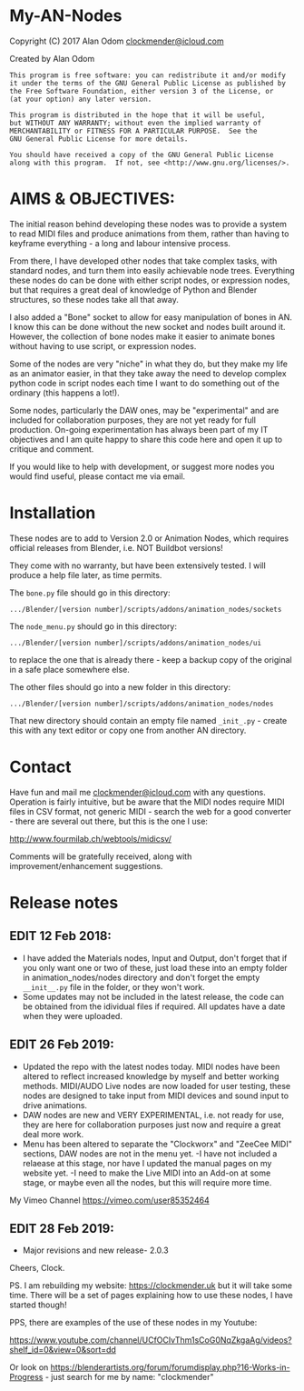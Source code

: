 # My-AN-Nodes

Copyright (C) 2017 Alan Odom
clockmender@icloud.com

Created by Alan Odom

    This program is free software: you can redistribute it and/or modify
    it under the terms of the GNU General Public License as published by
    the Free Software Foundation, either version 3 of the License, or
    (at your option) any later version.

    This program is distributed in the hope that it will be useful,
    but WITHOUT ANY WARRANTY; without even the implied warranty of
    MERCHANTABILITY or FITNESS FOR A PARTICULAR PURPOSE.  See the
    GNU General Public License for more details.

    You should have received a copy of the GNU General Public License
    along with this program.  If not, see <http://www.gnu.org/licenses/>.
    
# AIMS & OBJECTIVES:

The initial reason behind developing these nodes was to provide a system to read MIDI files and produce animations from them, rather than having to keyframe everything - a long and labour intensive process.

From there, I have developed other nodes that take complex tasks, with standard nodes, and turn them into easily achievable node trees. Everything these nodes do can be done with either script nodes, or expression nodes, but that requires a great deal of knowledge of Python and Blender structures, so these nodes take all that away.

I also added a "Bone" socket to allow for easy manipulation of bones in AN. I know this can be done without the new socket and nodes built around it. However, the collection of bone nodes make it easier to animate bones without having to use script, or expression nodes.

Some of the nodes are very "niche" in what they do, but they make my life as an animator easier, in that they take away the need to develop complex python code in script nodes each time I want to do something out of the ordinary (this happens a lot!).

Some nodes, particularly the DAW ones, may be "experimental" and are included for collaboration purposes, they are not yet ready for full production. On-going experimentation has always been part of my IT objectives and I am quite happy to share this code here and open it up to critique and comment.

If you would like to help with development, or suggest more nodes you would find useful, please contact me via email.

# Installation

These nodes are to add to Version 2.0 or Animation Nodes, which requires official releases from Blender, i.e. NOT Buildbot versions!

They come with no warranty, but have been extensively tested. I will produce a help file later, as time permits.

The ```bone.py``` file should go in this directory:

```.../Blender/[version number]/scripts/addons/animation_nodes/sockets ```

The ```node_menu.py``` should go in this directory:

``` .../Blender/[version number]/scripts/addons/animation_nodes/ui ```

to replace the one that is already there - keep a backup copy of the original in a safe place somewhere else.

The other files should go into a new folder in this directory:

``` .../Blender/[version number]/scripts/addons/animation_nodes/nodes ```

That new directory should contain an empty file named ```_init_.py``` - create this with any text editor or copy one from another AN directory.

# Contact
Have fun and mail me clockmender@icloud.com with any questions. Operation is fairly intuitive, but be aware that the MIDI nodes require MIDI files in CSV format, not generic MIDI - search the web for a good converter - there are several out there, but this is the one I use:

http://www.fourmilab.ch/webtools/midicsv/

Comments will be gratefully received, along with improvement/enhancement suggestions.

# Release notes
## EDIT 12 Feb 2018:

- I have added the Materials nodes, Input and Output, don't forget that if you only want one or two of these, just load these into an empty folder in animation_nodes/nodes directory and don't forget the empty ```__init__.py``` file in the folder, or they won't work.
- Some updates may not be included in the latest release, the code can be obtained from the idividual files if required. All updates have a date when they were uploaded.

## EDIT 26 Feb 2019:

- Updated the repo with the latest nodes today. MIDI nodes have been altered to reflect increased knowledge by myself and better working methods. MIDI/AUDO Live nodes are now loaded for user testing, these nodes are designed to take input from MIDI devices and sound input to drive animations.
- DAW nodes are new and VERY EXPERIMENTAL, i.e. not ready for use, they are here for collaboration purposes just now and require a great deal more work.
- Menu has been altered to separate the "Clockworx" and "ZeeCee MIDI" sections, DAW nodes are not in the menu yet.
-I have not included a relaease at this stage, nor have I updated the manual pages on my website yet.
-I need to make the Live MIDI into an Add-on at some stage, or maybe even all the nodes, but this will require more time.

My Vimeo Channel https://vimeo.com/user85352464

## EDIT 28 Feb 2019:

- Major revisions and new release- 2.0.3

Cheers, Clock.

PS. I am rebuilding my website: https://clockmender.uk but it will take some time. There will be a set of pages explaining how to use these nodes, I have started though!

PPS, there are examples of the use of these nodes in my Youtube:

https://www.youtube.com/channel/UCfOCIvThm1sCoG0NqZkgaAg/videos?shelf_id=0&view=0&sort=dd

Or look on https://blenderartists.org/forum/forumdisplay.php?16-Works-in-Progress - just search for me by name: "clockmender"

